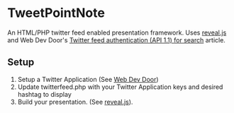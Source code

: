 TweetPointNote
==============

An HTML/PHP twitter feed enabled presentation framework.  Uses [reveal.js](http://lab.hakim.se/reveal-js/#/) and Web Dev Door's [Twitter feed authentication (API 1.1) for search](http://www.webdevdoor.com/jquery/twitter-feed-authentication-search/) article.


Setup
-----

1. Setup a Twitter Application (See [Web Dev Door](http://www.webdevdoor.com/php/authenticating-twitter-feed-timeline-oauth/))
2. Update twitterfeed.php with your Twitter Application keys and desired hashtag to display
3. Build your presentation.  (See [reveal.js](http://lab.hakim.se/reveal-js/#/)).
